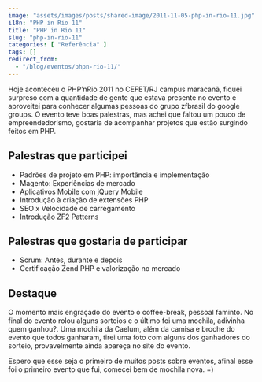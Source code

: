 ```yaml
---
image: "assets/images/posts/shared-image/2011-11-05-php-in-rio-11.jpg"
i18n: "PHP in Rio 11"
title: "PHP in Rio 11"
slug: "php-in-rio-11"
categories: [ "Referência" ]
tags: []
redirect_from:
  - "/blog/eventos/phpn-rio-11/"
---
```

Hoje aconteceu o PHP’nRio 2011 no CEFET/RJ campus maracanã, fiquei surpreso com a quantidade de gente que estava presente no evento e aproveitei para conhecer algumas pessoas do grupo zfbrasil do google groups. O evento teve boas palestras, mas achei que faltou um pouco de empreendedorismo, gostaria de acompanhar projetos que estão surgindo feitos em PHP.

## Palestras que participei

- Padrões de projeto em PHP: importância e implementação
- Magento: Experiências de mercado
- Aplicativos Mobile com jQuery Mobile
- Introdução à criação de extensões PHP
- SEO x Velocidade de carregamento
- Introdução ZF2 Patterns

## Palestras que gostaria de participar

- Scrum: Antes, durante e depois
- Certificação Zend PHP e valorização no mercado

## Destaque

O momento mais engraçado do evento o coffee-break, pessoal faminto. No final do evento rolou alguns sorteios e o último foi uma mochila, adivinha quem ganhou?. Uma mochila da Caelum, além da camisa e broche do evento que todos ganharam, tirei uma foto com alguns dos ganhadores do sorteio, provavelmente ainda apareça no site do evento.

Espero que esse seja o primeiro de muitos posts sobre eventos, afinal esse foi o primeiro evento que fui, comecei bem de mochila nova. =)